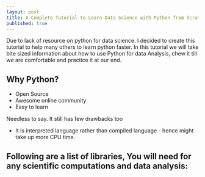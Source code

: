 ```yaml
---
layout: post
title: A Complete Tutorial to Learn Data Science with Python from Scratch
published: true
---
```


Due to lack of resource on python for data science. I decided to create this tutorial to help many others to learn python faster. In this tutorial we will take bite sized information about how to use Python for data Analysis, chew it till we are comfortable and practice it at our end.

## Why Python?
- Open Source 
- Awesome online community
- Easy to learn


Needless to say. It still has few drawbacks too
- It is interpreted language rather than compiled language - hence might take up more CPU time.

## Following are a list of libraries, You will need for any scientific computations and data analysis:




